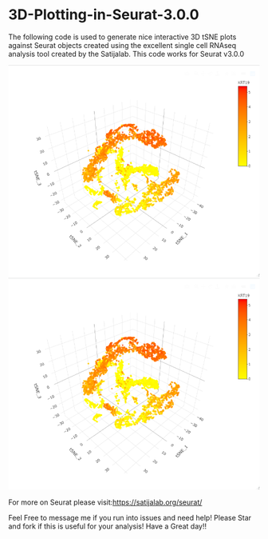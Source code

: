 # 3D-Plotting-in-Seurat-3.0.0

The following code is used to generate nice interactive 3D tSNE plots against Seurat objects created using the excellent single cell RNAseq analysis tool created by the Satijalab. This code works for Seurat v3.0.0

![alt-text](https://github.com/msaadsadiq/3D-Plotting-in-Seurat-3.0.0/blob/master/1.png)
![alt-text](https://github.com/msaadsadiq/3D-Plotting-in-Seurat-3.0.0/blob/master/1.png)

For more on Seurat please visit:https://satijalab.org/seurat/

Feel Free to message me if you run into issues and need help!
Please Star and fork if this is useful for your analysis!
Have a Great day!!
